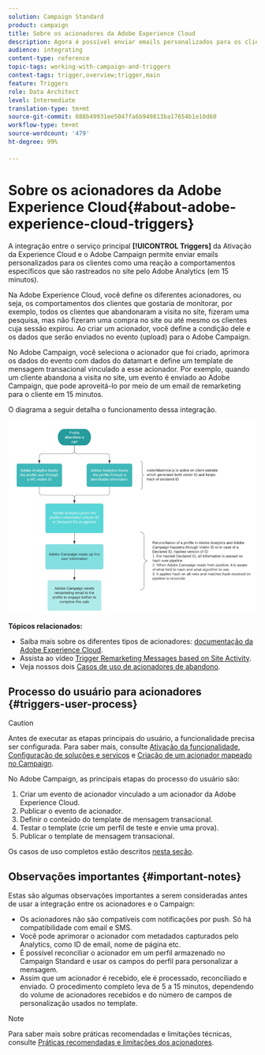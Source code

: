 ```yaml
---
solution: Campaign Standard
product: campaign
title: Sobre os acionadores da Adobe Experience Cloud
description: Agora é possível enviar emails personalizados para os clientes no Adobe Campaign ao rastrear comportamentos específicos dos clientes com o Adobe Analytics.
audience: integrating
content-type: reference
topic-tags: working-with-campaign-and-triggers
context-tags: trigger,overview;trigger,main
feature: Triggers
role: Data Architect
level: Intermediate
translation-type: tm+mt
source-git-commit: 088b49931ee5047fa6b949813ba17654b1e10d60
workflow-type: tm+mt
source-wordcount: '479'
ht-degree: 99%

---
```



# Sobre os acionadores da Adobe Experience Cloud{#about-adobe-experience-cloud-triggers}

A integração entre o serviço principal **[!UICONTROL Triggers]** da Ativação da Experience Cloud e o Adobe Campaign permite enviar emails personalizados para os clientes como uma reação a comportamentos específicos que são rastreados no site pelo Adobe Analytics (em 15 minutos).

Na Adobe Experience Cloud, você define os diferentes acionadores, ou seja, os comportamentos dos clientes que gostaria de monitorar, por exemplo, todos os clientes que abandonaram a visita no site, fizeram uma pesquisa, mas não fizeram uma compra no site ou até mesmo os clientes cuja sessão expirou. Ao criar um acionador, você define a condição dele e os dados que serão enviados no evento (upload) para o Adobe Campaign.

No Adobe Campaign, você seleciona o acionador que foi criado, aprimora os dados do evento com dados do datamart e define um template de mensagem transacional vinculado a esse acionador. Por exemplo, quando um cliente abandona a visita no site, um evento é enviado ao Adobe Campaign, que pode aproveitá-lo por meio de um email de remarketing para o cliente em 15 minutos.

O diagrama a seguir detalha o funcionamento dessa integração.

![](assets/triggers_diagram.png)

**Tópicos relacionados:**

* Saiba mais sobre os diferentes tipos de acionadores: [documentação da Adobe Experience Cloud](https://docs.adobe.com/content/help/pt-BR/core-services/interface/activation/triggers.html).
* Assista ao vídeo [Trigger Remarketing Messages based on Site Activity](https://helpx.adobe.com/marketing-cloud/how-to/email-marketing.html#step-two).
* Veja nossos dois [Casos de uso de acionadores de abandono](../../integrating/using/abandonment-triggers-use-cases.md).

## Processo do usuário para acionadores {#triggers-user-process}

>[!CAUTION]
>
>Antes de executar as etapas principais do usuário, a funcionalidade precisa ser configurada. Para saber mais, consulte [Ativação da funcionalidade](../../integrating/using/configuring-triggers-in-experience-cloud.md#activating-the-functionality), [Configuração de soluções e serviços](../../integrating/using/configuring-triggers-in-experience-cloud.md#configuring-solutions-and-services) e [Criação de um acionador mapeado no Campaign](../../integrating/using/using-triggers-in-campaign.md#creating-a-mapped-trigger-in-campaign).

No Adobe Campaign, as principais etapas do processo do usuário são:

1. Criar um evento de acionador vinculado a um acionador da Adobe Experience Cloud.
1. Publicar o evento de acionador.
1. Definir o conteúdo do template de mensagem transacional.
1. Testar o template (crie um perfil de teste e envie uma prova).
1. Publicar o template de mensagem transacional.

Os casos de uso completos estão descritos [nesta seção](../../integrating/using/abandonment-triggers-use-cases.md).

## Observações importantes {#important-notes}

Estas são algumas observações importantes a serem consideradas antes de usar a integração entre os acionadores e o Campaign:

* Os acionadores não são compatíveis com notificações por push. Só há compatibilidade com email e SMS.
* Você pode aprimorar o acionador com metadados capturados pelo Analytics, como ID de email, nome de página etc.
* É possível reconciliar o acionador em um perfil armazenado no Campaign Standard e usar os campos do perfil para personalizar a mensagem.
* Assim que um acionador é recebido, ele é processado, reconciliado e enviado. O procedimento completo leva de 5 a 15 minutos, dependendo do volume de acionadores recebidos e do número de campos de personalização usados no template.

>[!NOTE]
>
>Para saber mais sobre práticas recomendadas e limitações técnicas, consulte [Práticas recomendadas e limitações dos acionadores](../../integrating/using/configuring-triggers-in-experience-cloud.md#triggers-best-practices-and-limitations).

